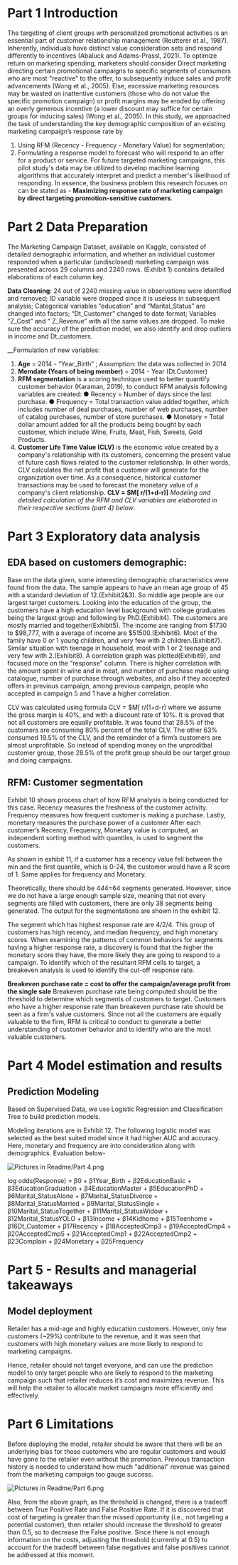 # Part 1 Introduction
The targeting of client groups with personalized promotional activities is an essential part of customer relationship management (Reutterer et al., 1987). Inherently, individuals have distinct value consideration sets and respond differently to incentives (Abaluck and Adams-Prassl, 2021). To optimize return on marketing spending, marketers should consider Direct marketing directing certain promotional campaigns to specific segments of consumers who are most "reactive" to the offer, to subsequently induce sales and profit advancements (Wong et al., 2005). Else, excessive marketing resources may be wasted on inattentive customers (those who do not value the specific promotion campaign) or profit margins may be eroded by offering an overly generous incentive (a lower discount may suffice for certain groups for inducing sales) (Wong et al., 2005). In this study, we approached the task of understanding the key demographic composition of an existing marketing campaign’s response rate by 
1. Using RFM (Recency - Frequency - Monetary Value) for segmentation; 
2. Formulating a response model to forecast who will respond to an offer for a product or service. 
For future targeted marketing campaigns, this pilot study's data may be utilized to develop machine learning algorithms that accurately interpret and predict a member's likelihood of responding. In essence, the business problem this research focuses on can be stated as - __Maximizing response rate of marketing campaign by direct targeting promotion-sensitive customers__.

# Part 2 Data Preparation
The Marketing Campaign Dataset, available on Kaggle, consisted of detailed demographic information, and whether an individual customer responded when a particular (undisclosed) marketing campaign was presented across 29 columns and 2240 rows. (Exhibit 1) contains detailed elaborations of each column key.

__Data Cleaning__: 24 out of 2240 missing value in observations were identified and removed; ID variable were dropped since it is useless in subsequent analysis; Categorical variables “education” and “Marital_Status” are changed into factors; “Dt_Customer” changed to date format; Variables “Z_Cost” and “ Z_Revenue” with all the same values are dropped. To make sure the accuracy of the prediction model, we also identify and drop outliers in income and Dt_customers.

__Formulation of new variables: 
1. **Age** = 2014 - “Year_Birth” ; Assumption: the data was collected in 2014
2. **Memdate (Years of being member)** = 2014 - Year (Dt.Customer) 
3. **RFM segmentation** is a scoring technique used to better quantify customer behavior (Karaman, 2019), to conduct RFM analysis following variables are created: 
● Recency = Number of days since the last purchase. 
● Frequency = Total transaction value added together, which includes number of deal purchases, number of web purchases, number of catalog purchases, number of store purchases. 
● Monetary = Total dollar amount added for all the products being bought by each
customer, which include Wine, Fruits, Meat, Fish, Sweets, Gold Products. 
4. **Customer Life Time Value (CLV)** is the economic value created by a company's
relationship with its customers, concerning the present value of future cash flows related to the customer relationship. In other words, CLV calculates the net profit that a customer will generate for the organization over time. As a consequence, historical customer transactions may be used to forecast the monetary value of a company's client relationship.
**CLV = $M[ r/(1+d-r)]**
_Modeling and detailed calculation of the RFM and CLV variables are elaborated in their respective sections (part 4) below_.

# Part 3 Exploratory data analysis
## EDA based on customers demographic:
Base on the data given, some interesting demographic characteristics were found from the data. The sample appears to have an mean age group of 45 with a standard deviation of 12.(Exhibit2&3). So middle age people are our largest target customers. Looking into the education of the group, the customers have a high education level background with college graduates being the largest group and following by PhD.(Exhibit4). The customers are mostly married and together(Exhibit5). The income are ranging from $1730 to $98,777, with a average of income are $51500.(Exhibit6). Most of the family have 0 or 1 young children, and very few with 2 children.(Exhibit7). Similar situation with teenage in household, most with 1 or 2 teenage and very few with 2.(Exhibit8). A correlation graph was plotted(Exhibit9), and focused more on the “response” column. There is higher correlation with the amount spent in wine and in meat, and number of purchase made using catalogue, number of purchase through websites, and also if they accepted offers in previous campaign, among previous campaign, people who accepted in campaign 5 and 1 have a higher correlation.

CLV was calculated using formula CLV = $M[ r/(1+d-r) where we assume the gross margin is 40%, and with a discount rate of 10%. It is proved that not all customers are equally profitable. It was found that 28.5% of the customers are consuming 80% percent of the total CLV. The other 63% consumed 19.5% of the CLV, and the remainder of a firm’s customers are almost unprofitable. So instead of spending money on the unproditbal customer group, those 28.5% of the profit group should be our target group and doing campaigns.

## RFM: Customer segmentation
Exhibit 10 shows process chart of how RFM analysis is being conducted for this case. Recency measures the freshness of the customer activity. Frequency measures how frequent customer is making a purchase. Lastly, monetary measures the purchase power of a customer After each customer’s Recency, Frequency, Monetary value is computed, an independent sorting method with quantiles, is used to segment the customers. 

As shown in exhibit 11, if a customer has a recency value fell between the min and the first quantile, which is 0-24, the customer would have a R score of 1. Same applies for frequency and Monetary. 

Theoretically, there should be 4*4*4=64 segments generated. However, since we do not have a large enough sample size, meaning that not every segments are filled with customers, there are only 38 segments being generated. The output for the segmentations are shown in the exhibit 12.

The segment which has highest response rate are 4/2/4. This group of customers has high recency, and median frequency, and high monetary scores. When examining the patterns of common behaviors for segments having a higher response rate, a discovery is found that the higher the monetary score they have, the more likely they are going to respond to a campaign. To identify which of the resultant RFM cells to target, a breakeven analysis is used to identify the cut-off response rate.

**Breakeven purchase rate = cost to offer the campaign/average profit from the single sale** Breakeven purchase rate being computed should be the threshold to determine which segments of customers to target. Customers who have a higher response rate than breakeven purchase rate should be seen as a firm's value customers. Since not all the customers are equally valuable to the firm, RFM is critical to conduct to generate a better understanding of customer behavior and to identify who are the most valuable customers.

# Part 4 Model estimation and results
## Prediction Modeling
Based on Supervised Data, we use Logistic Regression and Classification Tree to build prediction models. 

Modeling iterations are in Exhibit 12. The following logistic model was selected as the best suited model since it had higher AUC and accuracy. Here, monetary and frequency are into consideration along with demographics. Evaluation below-

![Pictures in Readme/Part 4.png](https://github.com/Lululucile/Marketing-Campaign/blob/main/Pictures%20in%20Readme/Part%204.png)

log odds(Response) = β0 + β1Year_Birth + β2EducationBasic + β3EducationGraduation + β4EducationMaster + β5EducationPhD + β6Marital_StatusAlone + β7Marital_StatusDivorce + β8Marital_StatusMarried + β9Marital_StatusSingle + β10Marital_StatusTogether + β11Marital_StatusWidow + β12Marital_StatusYOLO + β13Income + β14Kidhome + β15Teenhome + β16Dt_Customer + β17Recency + β18AcceptedCmp3 + β19AcceptedCmp4 + β20AcceptedCmp5 + β21AcceptedCmp1 + β22AcceptedCmp2 + β23Complain + β24Monetary + β25Frequency

# Part 5 - Results and managerial takeaways
## Model deployment
Retailer has a mid-age and highly education customers. However, only few customers (~29%) contribute to the revenue, and it was seen that customers with high monetary values are more likely to respond to marketing campaigns.

Hence, retailer should not target everyone, and can use the prediction model to only target people who are likely to respond to the marketing campaign such that retailer reduces it’s cost and maximizes revenue. This will help the retailer to allocate market campaigns more efficiently and effectively.

# Part 6 Limitations
Before deploying the model, retailer should be aware that there will be an underlying bias for those customers who are regular customers and would have gone to the retailer even without the promotion. Previous transaction history is needed to understand how much “additional” revenue was gained from the marketing campaign too gauge success.

![Pictures in Readme/Part 6.png](https://github.com/Lululucile/Marketing-Campaign/blob/main/Pictures%20in%20Readme/Part%206.png)

Also, from the above graph, as the threshold is changed, there is a tradeoff between True Positive Rate and False Positive Rate. If it is discovered that cost of targeting is greater than the missed opportunity (i.e., not targeting a potential customer), then retailer should increase the threshold to greater than 0.5, so to decrease the False positive. Since there is not enough information on the costs, adjusting the threshold (currently at 0.5) to account for the tradeoff between false negatives and false positives cannot be addressed at this moment.
